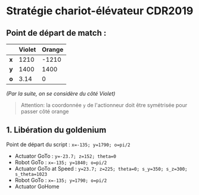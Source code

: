 # Stratégie chariot-élévateur CDR2019

## Point de départ de match :
|     |Violet|Orange|
|-----|------|------|
|**x**|1210  |-1210 |
|**y**|1400  |1400  |
|**o**|3.14  |0     |

_(Par la suite, on se considère du côté Violet)_
> Attention: la coordonnée `y` de l'actionneur doit être symétrisée pour passer côté orange

## 1. Libération du goldenium
Point de départ du script : `x=-135; y=1790; o=pi/2`

* Actuator GoTo : `y=-23.7; z=152; theta=0`
* Robot GoTo : `x=-135; y=1840; o=pi/2`
* Actuator GoTo at Speed : `y=23.7; z=225; theta=0; s_y=350; s_z=300; s_theta=1023`
* Robot GoTo : `x=-135; y=1790; o=pi/2`
* Actuator GoHome
